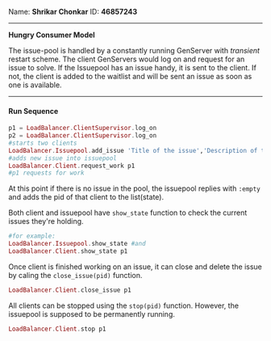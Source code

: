 Name: **Shrikar Chonkar**  ID:   **46857243**

------

**Hungry Consumer Model**

The issue-pool is handled by a constantly running GenServer with *transient* restart scheme. The client GenServers would log on and request for an issue to solve. If the Issuepool has an issue handy, it is sent to the client. If not, the client is added to the waitlist and will be sent an issue as soon as one is available.

------

#### Run Sequence
```elixir
p1 = LoadBalancer.ClientSupervisor.log_on
p2 = LoadBalancer.ClientSupervisor.log_on
#starts two clients
LoadBalancer.Issuepool.add_issue 'Title of the issue','Description of the issue'
#adds new issue into issuepool
LoadBalancer.Client.request_work p1
#p1 requests for work
```
At this point if there is no issue in the pool, the issuepool replies with ```:empty``` and adds the pid of that client to the list(state).

Both client and issuepool have ```show_state``` function to check the current issues they're holding.
```elixir
#for example:
LoadBalancer.Issuepool.show_state #and
LoadBalancer.Client.show_state p1
```
Once client is finished working on an issue, it can close and delete the issue by caling the ```close_issue(pid)``` function.
```elixir
LoadBalancer.Client.close_issue p1
```
All clients can be stopped using the ```stop(pid)``` function.
However, the issuepool is supposed to be permanently running.
```elixir
LoadBalancer.Client.stop p1
```
